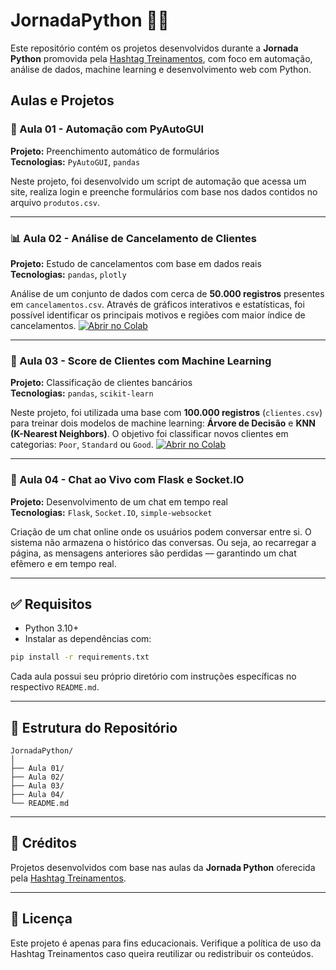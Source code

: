 # JornadaPython 🚀🐍

Este repositório contém os projetos desenvolvidos durante a **Jornada Python** promovida pela [Hashtag Treinamentos](https://www.hashtagtreinamentos.com/), com foco em automação, análise de dados, machine learning e desenvolvimento web com Python.

## Aulas e Projetos

### 📘 Aula 01 - Automação com PyAutoGUI

**Projeto:** Preenchimento automático de formulários  
**Tecnologias:** `PyAutoGUI`, `pandas`

Neste projeto, foi desenvolvido um script de automação que acessa um site, realiza login e preenche formulários com base nos dados contidos no arquivo `produtos.csv`.

---

### 📊 Aula 02 - Análise de Cancelamento de Clientes

**Projeto:** Estudo de cancelamentos com base em dados reais  
**Tecnologias:** `pandas`, `plotly`

Análise de um conjunto de dados com cerca de **50.000 registros** presentes em `cancelamentos.csv`. Através de gráficos interativos e estatísticas, foi possível identificar os principais motivos e regiões com maior índice de cancelamentos.
[![Abrir no Colab](https://colab.research.google.com/assets/colab-badge.svg)](https://colab.research.google.com/github/bbeltrame01/JornadaPython/blob/master/Aula%2002/cancelamentos.ipynb)

---

### 🧠 Aula 03 - Score de Clientes com Machine Learning

**Projeto:** Classificação de clientes bancários  
**Tecnologias:** `pandas`, `scikit-learn`

Neste projeto, foi utilizada uma base com **100.000 registros** (`clientes.csv`) para treinar dois modelos de machine learning: **Árvore de Decisão** e **KNN (K-Nearest Neighbors)**. O objetivo foi classificar novos clientes em categorias: `Poor`, `Standard` ou `Good`.
[![Abrir no Colab](https://colab.research.google.com/assets/colab-badge.svg)](https://colab.research.google.com/github/bbeltrame01/JornadaPython/blob/master/Aula%2003/previsoes.ipynb)

---

### 💬 Aula 04 - Chat ao Vivo com Flask e Socket.IO

**Projeto:** Desenvolvimento de um chat em tempo real  
**Tecnologias:** `Flask`, `Socket.IO`, `simple-websocket`

Criação de um chat online onde os usuários podem conversar entre si. O sistema não armazena o histórico das conversas. Ou seja, ao recarregar a página, as mensagens anteriores são perdidas — garantindo um chat efêmero e em tempo real.

---

## ✅ Requisitos

- Python 3.10+
- Instalar as dependências com:

```bash
pip install -r requirements.txt
````

Cada aula possui seu próprio diretório com instruções específicas no respectivo `README.md`.

---

## 📂 Estrutura do Repositório

```
JornadaPython/
│
├── Aula 01/
├── Aula 02/
├── Aula 03/
├── Aula 04/
└── README.md
```

---

## 📌 Créditos

Projetos desenvolvidos com base nas aulas da **Jornada Python** oferecida pela [Hashtag Treinamentos](https://www.hashtagtreinamentos.com/).

---

## 📜 Licença

Este projeto é apenas para fins educacionais. Verifique a política de uso da Hashtag Treinamentos caso queira reutilizar ou redistribuir os conteúdos.
